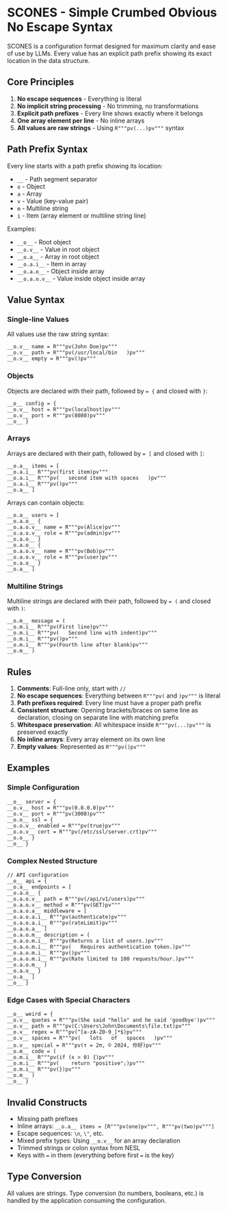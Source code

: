 # SCONES - Simple Crumbed Obvious No Escape Syntax

SCONES is a configuration format designed for maximum clarity and ease of use by LLMs. Every value has an explicit path prefix showing its exact location in the data structure.

## Core Principles

1. **No escape sequences** - Everything is literal
2. **No implicit string processing** - No trimming, no transformations
3. **Explicit path prefixes** - Every line shows exactly where it belongs
4. **One array element per line** - No inline arrays
5. **All values are raw strings** - Using `R"""pv(...)pv"""` syntax

## Path Prefix Syntax

Every line starts with a path prefix showing its location:
- `__` - Path segment separator
- `o` - Object
- `a` - Array
- `v` - Value (key-value pair)
- `m` - Multiline string
- `i` - Item (array element or multiline string line)

Examples:
- `__o__` - Root object
- `__o.v__` - Value in root object
- `__o.a__` - Array in root object
- `__o.a.i__` - Item in array
- `__o.a.o__` - Object inside array
- `__o.a.o.v__` - Value inside object inside array

## Value Syntax

### Single-line Values
All values use the raw string syntax:
```
__o.v__ name = R"""pv(John Doe)pv"""
__o.v__ path = R"""pv(/usr/local/bin   )pv"""
__o.v__ empty = R"""pv()pv"""
```

### Objects
Objects are declared with their path, followed by `= {` and closed with `}`:
```
__o__ config = {
__o.v__ host = R"""pv(localhost)pv"""
__o.v__ port = R"""pv(8080)pv"""
__o__ }
```

### Arrays
Arrays are declared with their path, followed by `= [` and closed with `]`:
```
__o.a__ items = [
__o.a.i__ R"""pv(first item)pv"""
__o.a.i__ R"""pv(   second item with spaces   )pv"""
__o.a.i__ R"""pv()pv"""
__o.a__ ]
```

Arrays can contain objects:
```
__o.a__ users = [
__o.a.o__ {
__o.a.o.v__ name = R"""pv(Alice)pv"""
__o.a.o.v__ role = R"""pv(admin)pv"""
__o.a.o__ }
__o.a.o__ {
__o.a.o.v__ name = R"""pv(Bob)pv"""
__o.a.o.v__ role = R"""pv(user)pv"""
__o.a.o__ }
__o.a__ ]
```

### Multiline Strings
Multiline strings are declared with their path, followed by `= (` and closed with `)`:
```
__o.m__ message = (
__o.m.i__ R"""pv(First line)pv"""
__o.m.i__ R"""pv(   Second line with indent)pv"""
__o.m.i__ R"""pv()pv"""
__o.m.i__ R"""pv(Fourth line after blank)pv"""
__o.m__ )
```

## Rules

1. **Comments**: Full-line only, start with `//`
2. **No escape sequences**: Everything between `R"""pv(` and `)pv"""` is literal
3. **Path prefixes required**: Every line must have a proper path prefix
4. **Consistent structure**: Opening brackets/braces on same line as declaration, closing on separate line with matching prefix
5. **Whitespace preservation**: All whitespace inside `R"""pv(...)pv"""` is preserved exactly
6. **No inline arrays**: Every array element on its own line
7. **Empty values**: Represented as `R"""pv()pv"""`

## Examples

### Simple Configuration
```
__o__ server = {
__o.v__ host = R"""pv(0.0.0.0)pv"""
__o.v__ port = R"""pv(3000)pv"""
__o.o__ ssl = {
__o.o.v__ enabled = R"""pv(true)pv"""
__o.o.v__ cert = R"""pv(/etc/ssl/server.crt)pv"""
__o.o__ }
__o__ }
```

### Complex Nested Structure
```
// API configuration
__o__ api = {
__o.a__ endpoints = [
__o.a.o__ {
__o.a.o.v__ path = R"""pv(/api/v1/users)pv"""
__o.a.o.v__ method = R"""pv(GET)pv"""
__o.a.o.a__ middleware = [
__o.a.o.a.i__ R"""pv(authenticate)pv"""
__o.a.o.a.i__ R"""pv(rateLimit)pv"""
__o.a.o.a__ ]
__o.a.o.m__ description = (
__o.a.o.m.i__ R"""pv(Returns a list of users.)pv"""
__o.a.o.m.i__ R"""pv(   Requires authentication token.)pv"""
__o.a.o.m.i__ R"""pv()pv"""
__o.a.o.m.i__ R"""pv(Rate limited to 100 requests/hour.)pv"""
__o.a.o.m__ )
__o.a.o__ }
__o.a__ ]
__o__ }
```

### Edge Cases with Special Characters
```
__o__ weird = {
__o.v__ quotes = R"""pv(She said "hello" and he said 'goodbye')pv"""
__o.v__ path = R"""pv(C:\Users\John\Documents\file.txt)pv"""
__o.v__ regex = R"""pv(^[a-zA-Z0-9_]*$)pv"""
__o.v__ spaces = R"""pv(   lots   of   spaces   )pv"""
__o.v__ special = R"""pv(τ = 2π, © 2024, 你好)pv"""
__o.m__ code = (
__o.m.i__ R"""pv(if (x > 0) {)pv"""
__o.m.i__ R"""pv(    return "positive";)pv"""
__o.m.i__ R"""pv(})pv"""
__o.m__ )
__o__ }
```

## Invalid Constructs

- Missing path prefixes
- Inline arrays: `__o.a__ items = [R"""pv(one)pv""", R"""pv(two)pv"""]`
- Escape sequences: `\n`, `\"`, etc.
- Mixed prefix types: Using `__o.v__` for an array declaration
- Trimmed strings or colon syntax from NESL
- Keys with `=` in them (everything before first `=` is the key)

## Type Conversion

All values are strings. Type conversion (to numbers, booleans, etc.) is handled by the application consuming the configuration.